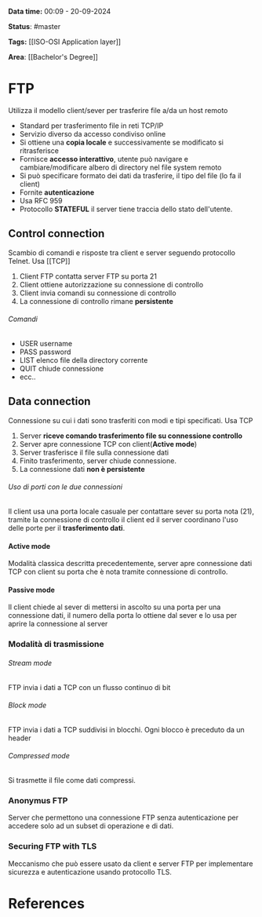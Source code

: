 **Data time:** 00:09 - 20-09-2024

**Status**: #master 

**Tags:** [[ISO-OSI Application layer]]

**Area**: [[Bachelor's Degree]]
# FTP

Utilizza il modello client/sever per trasferire file a/da un host remoto

- Standard per trasferimento file in reti TCP/IP
- Servizio diverso da accesso condiviso online
- Si ottiene una **copia locale** e successivamente se modificato si ritrasferisce
- Fornisce **accesso interattivo**, utente può navigare e cambiare/modificare albero di directory nel file system remoto
- Si può specificare formato dei dati da trasferire, il tipo del file (lo fa il client)
- Fornite **autenticazione**
- Usa RFC 959
- Protocollo **STATEFUL** il server tiene traccia dello stato dell'utente.
## Control connection
Scambio di comandi e risposte tra client e server seguendo protocollo Telnet. Usa [[TCP]]

1. Client FTP contatta server FTP su porta 21
2. Client ottiene autorizzazione su connessione di controllo
3. Client invia comandi su connessione di controllo
4. La connessione di controllo rimane **persistente**

###### Comandi
- USER username
- PASS password
- LIST elenco file della directory corrente
- QUIT chiude connessione
- ecc..

## Data connection
Connessione su cui i dati sono trasferiti con modi e tipi specificati. Usa TCP

1. Server **riceve comando trasferimento file su connessione controllo**
2. Server apre connessione TCP con client(**Active mode**)
3. Server trasferisce il file sulla connessione dati
4. Finito trasferimento, server chiude connessione.
5. La connessione dati **non è persistente**

###### Uso di porti con le due connessioni
Il client usa una porta locale casuale per contattare sever su porta nota (21), tramite la connessione di controllo il client ed il server coordinano l'uso delle porte per il **trasferimento dati**.

#### Active mode
Modalità classica descritta precedentemente, server apre connessione dati TCP con client su porta che è nota tramite connessione di controllo.
#### Passive mode
Il client chiede al sever di mettersi in ascolto su una porta per una connessione dati, il numero della porta lo ottiene dal sever e lo usa per aprire la connessione al server

### Modalità di trasmissione
###### Stream mode
FTP invia i dati a TCP con un flusso continuo di bit
###### Block mode
FTP invia i dati a TCP suddivisi in blocchi. Ogni blocco è preceduto da un header
###### Compressed mode
Si trasmette il file come dati compressi.

### Anonymus FTP
Server che permettono una connessione FTP senza autenticazione per accedere solo ad un subset di operazione e di dati.

### Securing FTP with TLS
Meccanismo che può essere usato da client e server FTP per implementare sicurezza e autenticazione usando protocollo TLS.

# References